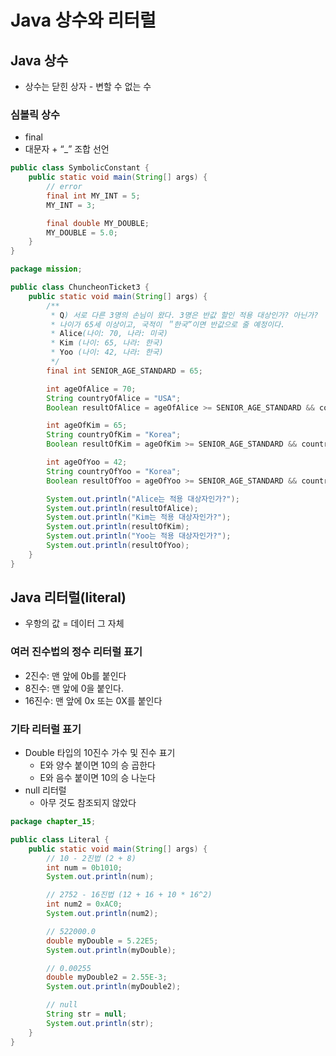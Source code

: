 # Java 상수와 리터럴
## Java 상수

- 상수는 닫힌 상자 - 변할 수 없는 수

### 심볼릭 상수

- final
- 대문자 + “_” 조합 선언

```java
public class SymbolicConstant {
    public static void main(String[] args) {
        // error
        final int MY_INT = 5;
        MY_INT = 3;

        final double MY_DOUBLE;
        MY_DOUBLE = 5.0;
    }
}
```

```java
package mission;

public class ChuncheonTicket3 {
    public static void main(String[] args) {
        /**
         * Q) 서로 다른 3명의 손님이 왔다. 3명은 반값 할인 적용 대상인가? 아닌가?
         * 나이가 65세 이상이고, 국적이 ＂한국”이면 반값으로 줄 예정이다.
         * Alice(나이: 70, 나라: 미국)
         * Kim (나이: 65, 나라: 한국)
         * Yoo (나이: 42, 나라: 한국)
         */
        final int SENIOR_AGE_STANDARD = 65;

        int ageOfAlice = 70;
        String countryOfAlice = "USA";
        Boolean resultOfAlice = ageOfAlice >= SENIOR_AGE_STANDARD && countryOfAlice == "Korea";

        int ageOfKim = 65;
        String countryOfKim = "Korea";
        Boolean resultOfKim = ageOfKim >= SENIOR_AGE_STANDARD && countryOfKim == "Korea";

        int ageOfYoo = 42;
        String countryOfYoo = "Korea";
        Boolean resultOfYoo = ageOfYoo >= SENIOR_AGE_STANDARD && countryOfYoo == "Korea";

        System.out.println("Alice는 적용 대상자인가?");
        System.out.println(resultOfAlice);
        System.out.println("Kim는 적용 대상자인가?");
        System.out.println(resultOfKim);
        System.out.println("Yoo는 적용 대상자인가?");
        System.out.println(resultOfYoo);
    }
}
```

## Java 리터럴(literal)

- 우항의 값 = 데이터 그 자체

### 여러 진수법의 정수 리터럴 표기

- 2진수: 맨 앞에 0b를 붙인다
- 8진수: 맨 앞에 0을 붙인다.
- 16진수: 맨 앞에 0x 또는 0X를 붙인다

### 기타 리터럴 표기

- Double 타입의 10진수 가수 및 진수 표기
    - E와 양수 붙이면 10의 승 곱한다
    - E와 음수 붙이면 10의 승 나눈다
- null 리터럴
    - 아무 것도 참조되지 않았다

```java
package chapter_15;

public class Literal {
    public static void main(String[] args) {
        // 10 - 2진법 (2 + 8)
        int num = 0b1010;
        System.out.println(num);

        // 2752 - 16진법 (12 + 16 + 10 * 16^2)
        int num2 = 0xAC0;
        System.out.println(num2);

        // 522000.0
        double myDouble = 5.22E5;
        System.out.println(myDouble);

        // 0.00255
        double myDouble2 = 2.55E-3;
        System.out.println(myDouble2);

        // null
        String str = null;
        System.out.println(str);
    }
}
```
